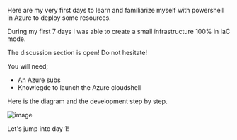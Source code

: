 Here are my very first days to learn and familiarize myself with powershell in Azure to deploy some resources.

During my first 7 days I was able to create a small infrastructure 100% in IaC mode.

The discussion section is open! Do not hesitate!

You will need;

-   An Azure subs
-   Knowlegde to launch the Azure cloudshell


Here is the diagram and the development step by step.

![image](https://user-images.githubusercontent.com/101357756/222868792-078a80e1-0c9a-40f3-bb9c-76f54eca6d23.png)


Let's jump into day 1! 


